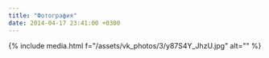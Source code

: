 ```yaml
---
title: "Фотография"
date: 2014-04-17 23:41:00 +0300
---
```



{% include media.html f="/assets/vk_photos/3/y87S4Y_JhzU.jpg" alt="" %}
